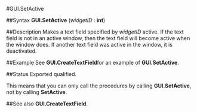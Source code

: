 
#GUI.SetActive

##Syntax
**GUI.SetActive** (_widgetID_ : **int**)


##Description
Makes a text field specified by _widgetID_ active. If the text field is not in an active window, then the text field will become active when the window does. If another text field was active in the window, it is deactivated.


##Example
See **GUI.CreateTextField**for an example of **GUI.SetActive**.


##Status
Exported qualified.

This means that you can only call the procedures by calling **GUI.SetActive**, not by calling **SetActive**.


##See also
**GUI.CreateTextField**.

